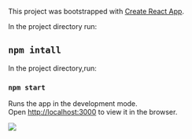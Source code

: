 This project was bootstrapped with [Create React App](https://github.com/facebook/create-react-app).

In the project directory run:
## `npm intall`

In the project directory,run:

### `npm start`

Runs the app in the development mode.<br />
Open [http://localhost:3000](http://localhost:3000) to view it in the browser.


![](parlayCalculator.gif)